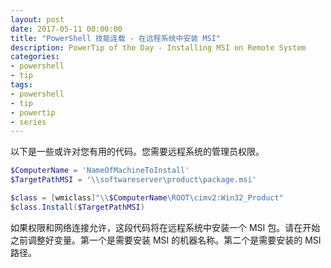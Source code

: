 ```yaml
---
layout: post
date: 2017-05-11 00:00:00
title: "PowerShell 技能连载 - 在远程系统中安装 MSI"
description: PowerTip of the Day - Installing MSI on Remote System
categories:
- powershell
- tip
tags:
- powershell
- tip
- powertip
- series
---
```

以下是一些或许对您有用的代码。您需要远程系统的管理员权限。

```powershell
$ComputerName = 'NameOfMachineToInstall'
$TargetPathMSI = '\\softwareserver\product\package.msi'

$class = [wmiclass]"\\$ComputerName\ROOT\cimv2:Win32_Product"
$class.Install($TargetPathMSI)
```

如果权限和网络连接允许，这段代码将在远程系统中安装一个 MSI 包。请在开始之前调整好变量。第一个是需要安装 MSI 的机器名称。第二个是需要安装的 MSI 路径。

<!--本文国际来源：[Installing MSI on Remote System](http://community.idera.com/powershell/powertips/b/tips/posts/installing-msi-on-remote-system)-->
